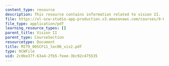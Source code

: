```yaml
---
content_type: resource
description: This resource contains information related to vision II.
file: https://ol-ocw-studio-app-production.s3.amazonaws.com/courses/9-00sc-introduction-to-psychology-fall-2011/2c0be37f63a42fb5feee3bc92c475535_MIT9_00SCF11_lec06_vis2.pdf
file_type: application/pdf
learning_resource_types: []
parent_title: Vision II
parent_type: CourseSection
resourcetype: Document
title: MIT9_00SCF11_lec06_vis2.pdf
type: OCWFile
uid: 2c0be37f-63a4-2fb5-feee-3bc92c475535
---
```


